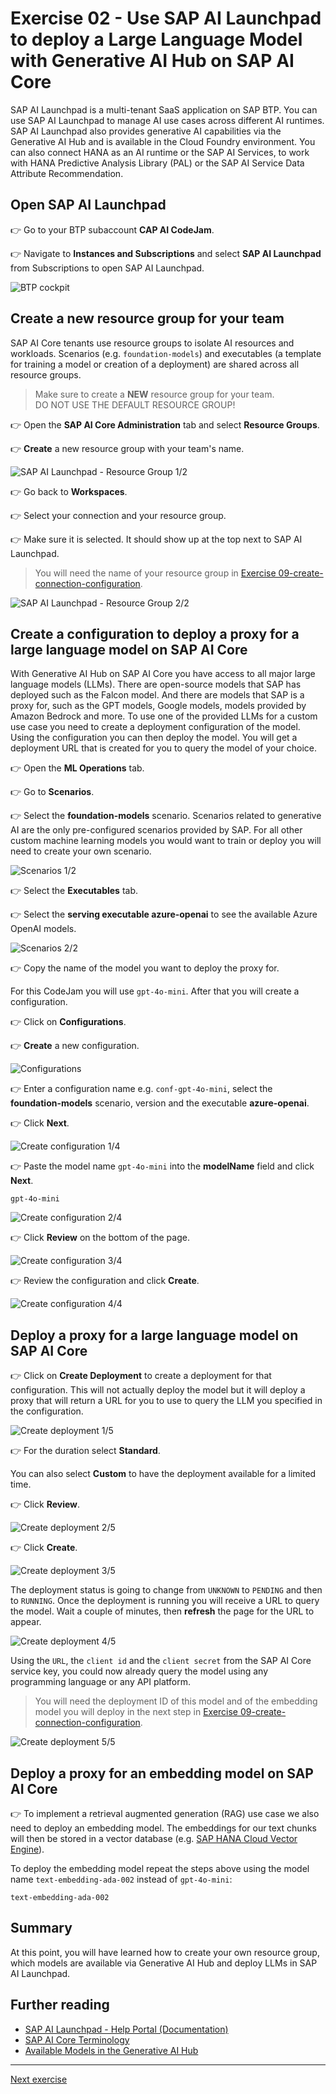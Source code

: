 <link rel="stylesheet" href="../../assets/style.css">

# Exercise 02 - Use SAP AI Launchpad to deploy a Large Language Model with Generative AI Hub on SAP AI Core

SAP AI Launchpad is a multi-tenant SaaS application on SAP BTP. You can use SAP AI Launchpad to manage AI use cases across different AI runtimes. SAP AI Launchpad also provides generative AI
capabilities via the Generative AI Hub and is available in the Cloud Foundry environment. You can also connect HANA as an AI runtime or the SAP AI Services, to work with HANA Predictive Analysis Library (PAL) or the SAP AI Service Data Attribute Recommendation.

## Open SAP AI Launchpad

👉 Go to your BTP subaccount <b>CAP AI CodeJam</b>.

👉 Navigate to <b>Instances and Subscriptions</b> and select <b>SAP AI Launchpad</b> from Subscriptions to open SAP AI Launchpad.

![BTP cockpit](assets/BTP_cockpit.png)

## Create a new resource group for your team

SAP AI Core tenants use resource groups to isolate AI resources and workloads. Scenarios (e.g. `foundation-models`)
and executables (a template for training a model or creation of a deployment) are shared across all resource groups.

> Make sure to create a <b>NEW</b> resource group for your team.</br> DO NOT USE THE DEFAULT RESOURCE GROUP!

👉 Open the <b>SAP AI Core Administration</b> tab and select <b>Resource Groups</b>.

👉 <b>Create</b> a new resource group with your team's name.

![SAP AI Launchpad - Resource Group 1/2](assets/resource_group.png)

👉 Go back to <b>Workspaces</b>.

👉 Select your connection and your resource group.

👉 Make sure it is selected. It should show up at the top next to SAP AI Launchpad.

> You will need the name of your resource group in [Exercise 09-create-connection-configuration](../09-create-connection-configuration/README.md).

![SAP AI Launchpad - Resource Group 2/2](assets/resource_group_2.png)

## Create a configuration to deploy a proxy for a large language model on SAP AI Core

With Generative AI Hub on SAP AI Core you have access to all major large language models (LLMs). There are open-source models that SAP has deployed such as the Falcon model. And there are models that SAP is a proxy for, such as the GPT models, Google models, models provided by Amazon Bedrock and more. To use one of the provided LLMs for a custom use case you need to create a deployment configuration of the model. Using the configuration you can then deploy the model. You will get a deployment URL that is created for you to query the model of your choice.

👉 Open the <b>ML Operations</b> tab.

👉 Go to <b>Scenarios</b>.

👉 Select the <b>foundation-models</b> scenario.
Scenarios related to generative AI are the only pre-configured scenarios provided by SAP. For all other custom machine learning models you would want to train or deploy you will need to create your own scenario.

![Scenarios 1/2](assets/scenarios.png)

👉 Select the <b>Executables</b> tab.

👉 Select the <b>serving executable azure-openai</b> to see the available Azure OpenAI models.

![Scenarios 2/2](assets/scenarios_2.png)

👉 Copy the name of the model you want to deploy the proxy for.

For this CodeJam you will use `gpt-4o-mini`.
After that you will create a configuration.

👉 Click on <b>Configurations</b>.

👉 <b>Create</b> a new configuration.

![Configurations](assets/configurations.png)

👉 Enter a configuration name e.g. `conf-gpt-4o-mini`, select the <b>foundation-models</b> scenario, version and the executable <b>azure-openai</b>.

👉 Click <b>Next</b>.

![Create configuration 1/4](assets/configurations_2.png)

👉 Paste the model name `gpt-4o-mini` into the <b>modelName</b> field and click <b>Next</b>.

```
gpt-4o-mini
```

![Create configuration 2/4](assets/configurations_3.png)

👉 Click <b>Review</b> on the bottom of the page.

![Create configuration 3/4](assets/configurations_4.png)

👉 Review the configuration and click <b>Create</b>.

![Create configuration 4/4](assets/configurations_5.png)

## Deploy a proxy for a large language model on SAP AI Core

👉 Click on <b>Create Deployment</b> to create a deployment for that configuration.
This will not actually deploy the model but it will deploy a proxy that will return a URL for you to use to query the LLM you specified in the configuration.

![Create deployment 1/5](assets/deployments.png)

👉 For the duration select <b>Standard</b>.

You can also select <b>Custom</b> to have the deployment available for a limited time.

👉 Click <b>Review</b>.

![Create deployment 2/5](assets/deployments_2.png)

👉 Click <b>Create</b>.

![Create deployment 3/5](assets/deployments_3.png)

The deployment status is going to change from `UNKNOWN` to `PENDING` and then to `RUNNING`. Once the deployment is running you will receive a URL to query the model. Wait a couple of minutes, then <b>refresh</b> the page for the URL to appear.

![Create deployment 4/5](assets/deployments_4.png)

Using the `URL`, the `client id` and the `client secret` from the SAP AI Core service key, you could now already query the model using any programming language or any API platform.

> You will need the deployment ID of this model and of the embedding model you will deploy in the next step in [Exercise 09-create-connection-configuration](../09-create-connection-configuration/README.md).

![Create deployment 5/5](assets/deployments_5.png)

## Deploy a proxy for an embedding model on SAP AI Core

👉 To implement a retrieval augmented generation (RAG) use case we also need to deploy an embedding model. The embeddings for our text chunks will then be stored in a vector database (e.g. [SAP HANA Cloud Vector Engine](https://help.sap.com/docs/hana-cloud-database/sap-hana-cloud-sap-hana-database-vector-engine-guide/sap-hana-cloud-sap-hana-database-vector-engine-guide)).

To deploy the embedding model repeat the steps above using the model name `text-embedding-ada-002` instead of `gpt-4o-mini`:

```
text-embedding-ada-002
```

## Summary

At this point, you will have learned how to create your own resource group, which models are available via Generative AI Hub and deploy LLMs in SAP AI Launchpad.

## Further reading

- [SAP AI Launchpad - Help Portal (Documentation)](https://help.sap.com/docs/ai-launchpad/sap-ai-launchpad/what-is-sap-ai-launchpad)
- [SAP AI Core Terminology](https://help.sap.com/docs/sap-ai-core/sap-ai-core-service-guide/terminology)
- [Available Models in the Generative AI Hub](https://help.sap.com/docs/sap-ai-core/sap-ai-core-service-guide/models-and-scenarios-in-generative-ai-hub)

---

[Next exercise](../03-explore-genai-hub/README.md)

